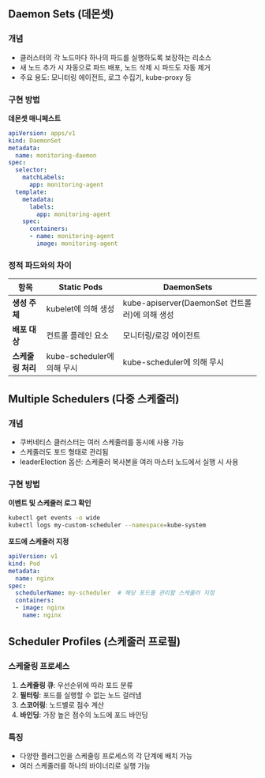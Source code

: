 ## Daemon Sets (데몬셋)

### 개념

- 클러스터의 각 노드마다 하나의 파드를 실행하도록 보장하는 리소스
- 새 노드 추가 시 자동으로 파드 배포, 노드 삭제 시 파드도 자동 제거
- 주요 용도: 모니터링 에이전트, 로그 수집기, kube-proxy 등

### 구현 방법

**데몬셋 매니페스트**

```yaml
apiVersion: apps/v1
kind: DaemonSet
metadata:
  name: monitoring-daemon
spec:
  selector:
    matchLabels:
      app: monitoring-agent
  template:
    metadata:
      labels:
        app: monitoring-agent
    spec:
      containers:
      - name: monitoring-agent
        image: monitoring-agent
```


### 정적 파드와의 차이

| **항목**      | **Static Pods**       | **DaemonSets**                        |
| ----------- | --------------------- | ------------------------------------- |
| **생성 주체**   | kubelet에 의해 생성        | kube-apiserver(DaemonSet 컨트롤러)에 의해 생성 |
| **배포 대상**   | 컨트롤 플레인 요소            | 모니터링/로깅 에이전트                          |
| **스케줄링 처리** | kube-scheduler에 의해 무시 | kube-scheduler에 의해 무시                 |
## Multiple Schedulers (다중 스케줄러)

### 개념

- 쿠버네티스 클러스터는 여러 스케줄러를 동시에 사용 가능
- 스케줄러도 포드 형태로 관리됨
- leaderElection 옵션: 스케줄러 복사본을 여러 마스터 노드에서 실행 시 사용

### 구현 방법

**이벤트 및 스케줄러 로그 확인**

```bash
kubectl get events -o wide
kubectl logs my-custom-scheduler --namespace=kube-system
```

**포드에 스케줄러 지정**

```yaml
apiVersion: v1 
kind: Pod 
metadata:
  name: nginx 
spec:
  schedulerName: my-scheduler  # 해당 포드를 관리할 스케줄러 지정
  containers:
  - image: nginx
    name: nginx
```

## Scheduler Profiles (스케줄러 프로필)

### 스케줄링 프로세스

1. **스케줄링 큐**: 우선순위에 따라 포드 분류
2. **필터링**: 포드를 실행할 수 없는 노드 걸러냄
3. **스코어링**: 노드별로 점수 계산
4. **바인딩**: 가장 높은 점수의 노드에 포드 바인딩
### 특징
- 다양한 플러그인을 스케줄링 프로세스의 각 단계에 배치 가능
- 여러 스케줄러를 하나의 바이너리로 실행 가능
